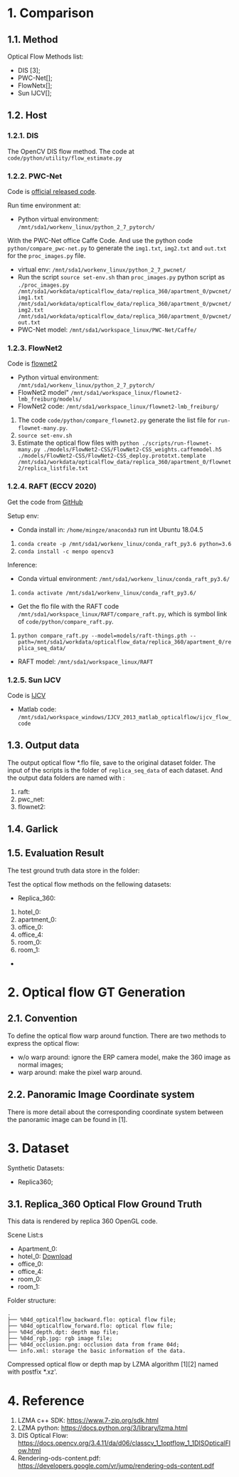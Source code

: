 
# 1. Comparison

## 1.1. Method
Optical Flow Methods list:
- DIS [3];
- PWC-Net[];
- FlowNetx[];
- Sun IJCV[];

## 1.2. Host

### 1.2.1. DIS

The OpenCV DIS flow method.
The code at `code/python/utility/flow_estimate.py`

### 1.2.2. PWC-Net

Code is [official released code](https://github.com/NVlabs/PWC-Net).

Run time environment at: 
- Python virtual environment: `/mnt/sda1/workenv_linux/python_2_7_pytorch/`

With the PWC-Net office Caffe Code. And use the python code `python/compare_pwc-net.py` to generate the `img1.txt`, `img2.txt` and `out.txt` for the `proc_images.py` file.
- virtual env: `/mnt/sda1/workenv_linux/python_2_7_pwcnet/`
- Run the script `source set-env.sh` than `proc_images.py` python script as `./proc_images.py /mnt/sda1/workdata/opticalflow_data/replica_360/apartment_0/pwcnet/img1.txt /mnt/sda1/workdata/opticalflow_data/replica_360/apartment_0/pwcnet/img2.txt /mnt/sda1/workdata/opticalflow_data/replica_360/apartment_0/pwcnet/out.txt`
- PWC-Net model: `/mnt/sda1/workspace_linux/PWC-Net/Caffe/`

### 1.2.3. FlowNet2

Code is [flownet2](https://github.com/lmb-freiburg/flownet2)
- Python virtual environment: `/mnt/sda1/workenv_linux/python_2_7_pytorch/`
- FlowNet2 model" `/mnt/sda1/workspace_linux/flownet2-lmb_freiburg/models/`
- FlowNet2 code: `/mnt/sda1/workspace_linux/flownet2-lmb_freiburg/`
 1. The code `code/python/compare_flownet2.py` generate the list file for `run-flownet-many.py`.
 1. `source set-env.sh`
 1. Estimate the optical flow files with 
    `python ./scripts/run-flownet-many.py ./models/FlowNet2-CSS/FlowNet2-CSS_weights.caffemodel.h5 ./models/FlowNet2-CSS/FlowNet2-CSS_deploy.prototxt.template /mnt/sda1/workdata/opticalflow_data/replica_360/apartment_0/flownet2/replica_listfile.txt`

### 1.2.4. RAFT (ECCV 2020)

Get the code from [GitHub](https://github.com/princeton-vl/RAFT)

Setup env:
- Conda install in: `/home/mingze/anaconda3` run int Ubuntu 18.04.5
 1. `conda create -p /mnt/sda1/workenv_linux/conda_raft_py3.6 python=3.6`
 1. `conda install -c menpo opencv3`

Inference:
- Conda virtual environment: `/mnt/sda1/workenv_linux/conda_raft_py3.6/`
 1. `conda activate /mnt/sda1/workenv_linux/conda_raft_py3.6/`

- Get the flo file with the RAFT code `/mnt/sda1/workspace_linux/RAFT/compare_raft.py`, which is symbol link of `code/python/compare_raft.py`.
 1. `python compare_raft.py --model=models/raft-things.pth --path=/mnt/sda1/workdata/opticalflow_data/replica_360/apartment_0/replica_seq_data/`

- RAFT model: `/mnt/sda1/workspace_linux/RAFT`

### 1.2.5. Sun IJCV

Code is [IJCV](http://cs.brown.edu/~dqsun/code/ijcv_flow_code.zip)
- Matlab code: `/mnt/sda1/workspace_windows/IJCV_2013_matlab_opticalflow/ijcv_flow_code`

## 1.3. Output data

The output optical flow *.flo file, save to the original dataset folder.
The input of the scripts is the folder of `replica_seq_data` of each dataset.
And the output data folders are named with :
1. raft:
1. pwc_net:
1. flownet2:

## 1.4. Garlick

## 1.5. Evaluation Result

The test ground truth data store in the folder:

Test the optical flow methods on the fellowing datasets:
- Replica_360:
1. hotel_0: 
2. apartment_0: 
3. office_0:
4. office_4:
5. room_0: 
6. room_1: 

- 

# 2. Optical flow GT Generation

## 2.1. Convention
To define the optical flow warp around function.
There are two methods to express the optical flow:
- w/o warp around: ignore the ERP camera model, make the 360 image as normal images;
- warp around: make the pixel warp around.

## 2.2. Panoramic Image Coordinate system

There is more detail about the corresponding coordinate system between the panoramic image can be found in [1].


# 3. Dataset

Synthetic Datasets:
- Replica360;


## 3.1. Replica_360 Optical Flow Ground Truth

This data is rendered by replica 360 OpenGL code.

Scene List:s
- Apartment_0:
- hotel_0: [Download](https://drive.google.com/file/d/16KheF7FRAMM3yotJXeL9V2-a46yvUbxX/view)
- office_0:
- office_4:
- room_0:
- room_1:

Folder structure:

```
.
├── %04d_opticalflow_backward.flo: optical flow file;
├── %04d_opticalflow_forward.flo: optical flow file;
├── %04d_depth.dpt: depth map file;
├── %04d_rgb.jpg: rgb image file;
├── %04d_occlusion.png: occlusion data from frame 04d;
└── info.xml: storage the basic information of the data.
```

Compressed optical flow or depth map by LZMA algorithm [1][2] named with postfix *.xz'.


# 4. Reference

1. LZMA c++ SDK: https://www.7-zip.org/sdk.html
2. LZMA python: https://docs.python.org/3/library/lzma.html
3. DIS Optical Flow: https://docs.opencv.org/3.4.11/da/d06/classcv_1_1optflow_1_1DISOpticalFlow.html
4. Rendering-ods-content.pdf: https://developers.google.com/vr/jump/rendering-ods-content.pdf

